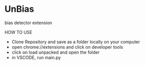 # UnBias
bias detector extension

HOW TO USE

- Clone Repository and save as a folder locally on your computer
- open chrome://extensions and click on developer tools
- click on load unpacked and open the folder
- in VSCODE, run main.py
